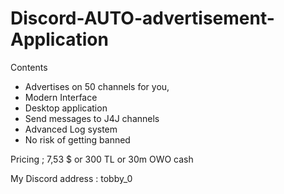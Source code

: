 # Discord-AUTO-advertisement-Application

Contents

- Advertises on 50 channels for you,
- Modern Interface
- Desktop application
- Send messages to J4J channels
- Advanced Log system
- No risk of getting banned

Pricing ;
7,53 $ or 300 TL or 30m OWO cash

My Discord address : tobby_0
